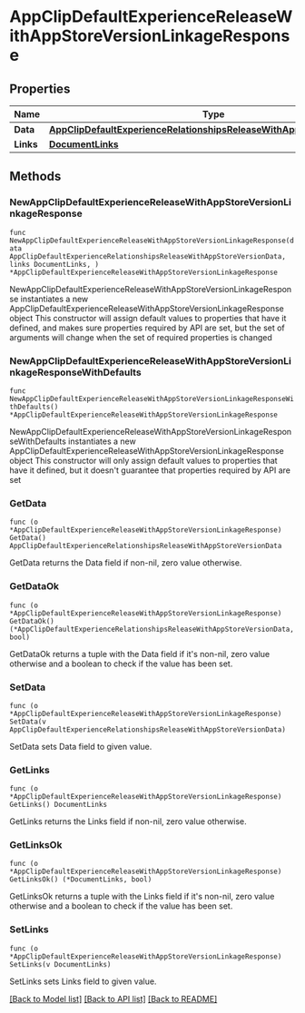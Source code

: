 # AppClipDefaultExperienceReleaseWithAppStoreVersionLinkageResponse

## Properties

Name | Type | Description | Notes
------------ | ------------- | ------------- | -------------
**Data** | [**AppClipDefaultExperienceRelationshipsReleaseWithAppStoreVersionData**](AppClipDefaultExperienceRelationshipsReleaseWithAppStoreVersionData.md) |  | 
**Links** | [**DocumentLinks**](DocumentLinks.md) |  | 

## Methods

### NewAppClipDefaultExperienceReleaseWithAppStoreVersionLinkageResponse

`func NewAppClipDefaultExperienceReleaseWithAppStoreVersionLinkageResponse(data AppClipDefaultExperienceRelationshipsReleaseWithAppStoreVersionData, links DocumentLinks, ) *AppClipDefaultExperienceReleaseWithAppStoreVersionLinkageResponse`

NewAppClipDefaultExperienceReleaseWithAppStoreVersionLinkageResponse instantiates a new AppClipDefaultExperienceReleaseWithAppStoreVersionLinkageResponse object
This constructor will assign default values to properties that have it defined,
and makes sure properties required by API are set, but the set of arguments
will change when the set of required properties is changed

### NewAppClipDefaultExperienceReleaseWithAppStoreVersionLinkageResponseWithDefaults

`func NewAppClipDefaultExperienceReleaseWithAppStoreVersionLinkageResponseWithDefaults() *AppClipDefaultExperienceReleaseWithAppStoreVersionLinkageResponse`

NewAppClipDefaultExperienceReleaseWithAppStoreVersionLinkageResponseWithDefaults instantiates a new AppClipDefaultExperienceReleaseWithAppStoreVersionLinkageResponse object
This constructor will only assign default values to properties that have it defined,
but it doesn't guarantee that properties required by API are set

### GetData

`func (o *AppClipDefaultExperienceReleaseWithAppStoreVersionLinkageResponse) GetData() AppClipDefaultExperienceRelationshipsReleaseWithAppStoreVersionData`

GetData returns the Data field if non-nil, zero value otherwise.

### GetDataOk

`func (o *AppClipDefaultExperienceReleaseWithAppStoreVersionLinkageResponse) GetDataOk() (*AppClipDefaultExperienceRelationshipsReleaseWithAppStoreVersionData, bool)`

GetDataOk returns a tuple with the Data field if it's non-nil, zero value otherwise
and a boolean to check if the value has been set.

### SetData

`func (o *AppClipDefaultExperienceReleaseWithAppStoreVersionLinkageResponse) SetData(v AppClipDefaultExperienceRelationshipsReleaseWithAppStoreVersionData)`

SetData sets Data field to given value.


### GetLinks

`func (o *AppClipDefaultExperienceReleaseWithAppStoreVersionLinkageResponse) GetLinks() DocumentLinks`

GetLinks returns the Links field if non-nil, zero value otherwise.

### GetLinksOk

`func (o *AppClipDefaultExperienceReleaseWithAppStoreVersionLinkageResponse) GetLinksOk() (*DocumentLinks, bool)`

GetLinksOk returns a tuple with the Links field if it's non-nil, zero value otherwise
and a boolean to check if the value has been set.

### SetLinks

`func (o *AppClipDefaultExperienceReleaseWithAppStoreVersionLinkageResponse) SetLinks(v DocumentLinks)`

SetLinks sets Links field to given value.



[[Back to Model list]](../README.md#documentation-for-models) [[Back to API list]](../README.md#documentation-for-api-endpoints) [[Back to README]](../README.md)



